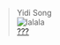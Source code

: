 >Yidi Song     
![lalala](https://image.baidu.com/search/detail)     
[???](https://www.runoob.com)
